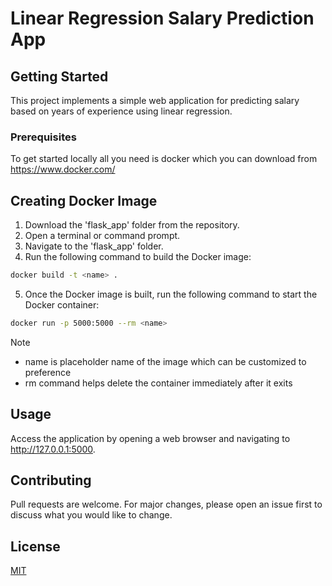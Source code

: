 # Linear Regression Salary Prediction App

## Getting Started

This project implements a simple web application for predicting salary based on years of experience using linear regression.

### Prerequisites

To get started locally all you need is docker which you can download from https://www.docker.com/

## Creating Docker Image

1. Download the 'flask_app' folder from the repository.
2. Open a terminal or command prompt.
3. Navigate to the 'flask_app' folder.
4. Run the following command to build the Docker image:

```bash
docker build -t <name> .
```
5. Once the Docker image is built, run the following command to start the Docker container:

```bash
docker run -p 5000:5000 --rm <name>
```

Note

* name is placeholder name of the image which can be customized to preference
* rm command helps delete the container immediately after it exits

## Usage

Access the application by opening a web browser and navigating to http://127.0.0.1:5000.

## Contributing

Pull requests are welcome. For major changes, please open an issue first
to discuss what you would like to change.

## License

[MIT](https://choosealicense.com/licenses/mit/)


